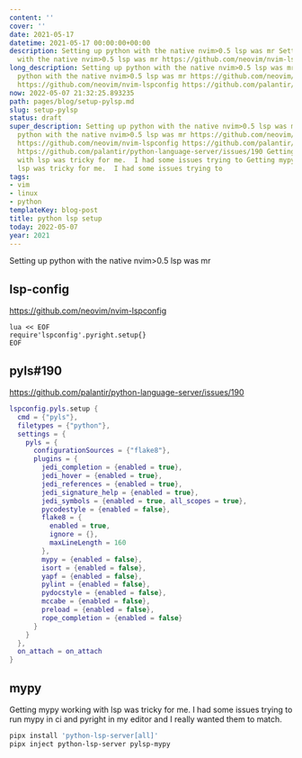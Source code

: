 ```yaml
---
content: ''
cover: ''
date: 2021-05-17
datetime: 2021-05-17 00:00:00+00:00
description: Setting up python with the native nvim>0.5 lsp was mr Setting up python
  with the native nvim>0.5 lsp was mr https://github.com/neovim/nvim-lspconfig https://git
long_description: Setting up python with the native nvim>0.5 lsp was mr Setting up
  python with the native nvim>0.5 lsp was mr https://github.com/neovim/nvim-lspconfig
  https://github.com/neovim/nvim-lspconfig https://github.com/palantir/python-language-server/issues/19
now: 2022-05-07 21:32:25.893235
path: pages/blog/setup-pylsp.md
slug: setup-pylsp
status: draft
super_description: Setting up python with the native nvim>0.5 lsp was mr Setting up
  python with the native nvim>0.5 lsp was mr https://github.com/neovim/nvim-lspconfig
  https://github.com/neovim/nvim-lspconfig https://github.com/palantir/python-language-server/issues/190
  https://github.com/palantir/python-language-server/issues/190 Getting mypy working
  with lsp was tricky for me.  I had some issues trying to Getting mypy working with
  lsp was tricky for me.  I had some issues trying to
tags:
- vim
- linux
- python
templateKey: blog-post
title: python lsp setup
today: 2022-05-07
year: 2021
---
```


Setting up python with the native nvim>0.5 lsp was mr


## lsp-config

https://github.com/neovim/nvim-lspconfig

``` vim
lua << EOF
require'lspconfig'.pyright.setup{}
EOF
```

## pyls#190

https://github.com/palantir/python-language-server/issues/190

``` lua
lspconfig.pyls.setup {
  cmd = {"pyls"},
  filetypes = {"python"},
  settings = {
    pyls = {
      configurationSources = {"flake8"},
      plugins = {
        jedi_completion = {enabled = true},
        jedi_hover = {enabled = true},
        jedi_references = {enabled = true},
        jedi_signature_help = {enabled = true},
        jedi_symbols = {enabled = true, all_scopes = true},
        pycodestyle = {enabled = false},
        flake8 = {
          enabled = true,
          ignore = {},
          maxLineLength = 160
        },
        mypy = {enabled = false},
        isort = {enabled = false},
        yapf = {enabled = false},
        pylint = {enabled = false},
        pydocstyle = {enabled = false},
        mccabe = {enabled = false},
        preload = {enabled = false},
        rope_completion = {enabled = false}
      }
    }
  },
  on_attach = on_attach
}
```


## mypy

Getting mypy working with lsp was tricky for me.  I had some issues trying to
run mypy in ci and pyright in my editor and I really wanted them to match.

``` bash
pipx install 'python-lsp-server[all]'
pipx inject python-lsp-server pylsp-mypy
```
